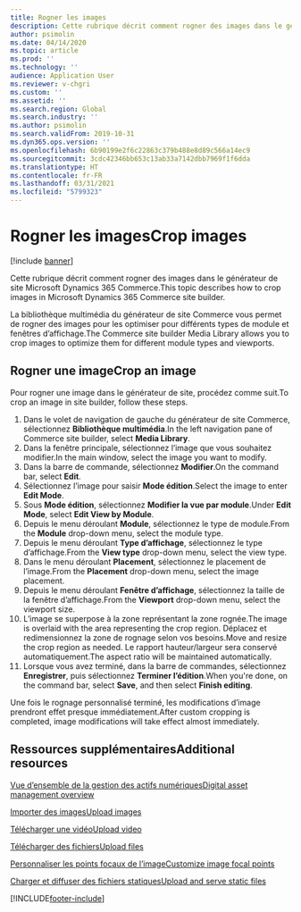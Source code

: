 ```yaml
---
title: Rogner les images
description: Cette rubrique décrit comment rogner des images dans le générateur de site Microsoft Dynamics 365 Commerce.
author: psimolin
ms.date: 04/14/2020
ms.topic: article
ms.prod: ''
ms.technology: ''
audience: Application User
ms.reviewer: v-chgri
ms.custom: ''
ms.assetid: ''
ms.search.region: Global
ms.search.industry: ''
ms.author: psimolin
ms.search.validFrom: 2019-10-31
ms.dyn365.ops.version: ''
ms.openlocfilehash: 6b90199e2f6c22863c379b488e8d89c566a14ec9
ms.sourcegitcommit: 3cdc42346bb653c13ab33a7142dbb7969f1f6dda
ms.translationtype: HT
ms.contentlocale: fr-FR
ms.lasthandoff: 03/31/2021
ms.locfileid: "5799323"
---
```

# <a name="crop-images"></a><span data-ttu-id="c84b7-103">Rogner les images</span><span class="sxs-lookup"><span data-stu-id="c84b7-103">Crop images</span></span>

[!include [banner](includes/banner.md)]

<span data-ttu-id="c84b7-104">Cette rubrique décrit comment rogner des images dans le générateur de site Microsoft Dynamics 365 Commerce.</span><span class="sxs-lookup"><span data-stu-id="c84b7-104">This topic describes how to crop images in Microsoft Dynamics 365 Commerce site builder.</span></span>

<span data-ttu-id="c84b7-105">La bibliothèque multimédia du générateur de site Commerce vous permet de rogner des images pour les optimiser pour différents types de module et fenêtres d’affichage.</span><span class="sxs-lookup"><span data-stu-id="c84b7-105">The Commerce site builder Media Library allows you to crop images to optimize them for different module types and viewports.</span></span>

## <a name="crop-an-image"></a><span data-ttu-id="c84b7-106">Rogner une image</span><span class="sxs-lookup"><span data-stu-id="c84b7-106">Crop an image</span></span>

<span data-ttu-id="c84b7-107">Pour rogner une image dans le générateur de site, procédez comme suit.</span><span class="sxs-lookup"><span data-stu-id="c84b7-107">To crop an image in site builder, follow these steps.</span></span>

1. <span data-ttu-id="c84b7-108">Dans le volet de navigation de gauche du générateur de site Commerce, sélectionnez **Bibliothèque multimédia**.</span><span class="sxs-lookup"><span data-stu-id="c84b7-108">In the left navigation pane of Commerce site builder, select **Media Library**.</span></span>
1. <span data-ttu-id="c84b7-109">Dans la fenêtre principale, sélectionnez l’image que vous souhaitez modifier.</span><span class="sxs-lookup"><span data-stu-id="c84b7-109">In the main window, select the image you want to modify.</span></span>
1. <span data-ttu-id="c84b7-110">Dans la barre de commande, sélectionnez **Modifier**.</span><span class="sxs-lookup"><span data-stu-id="c84b7-110">On the command bar, select **Edit**.</span></span>
1. <span data-ttu-id="c84b7-111">Sélectionnez l’image pour saisir **Mode édition**.</span><span class="sxs-lookup"><span data-stu-id="c84b7-111">Select the image to enter **Edit Mode**.</span></span>
1. <span data-ttu-id="c84b7-112">Sous **Mode édition**, sélectionnez **Modifier la vue par module**.</span><span class="sxs-lookup"><span data-stu-id="c84b7-112">Under **Edit Mode**, select **Edit View by Module**.</span></span>
1. <span data-ttu-id="c84b7-113">Depuis le menu déroulant **Module**, sélectionnez le type de module.</span><span class="sxs-lookup"><span data-stu-id="c84b7-113">From the **Module** drop-down menu, select the module type.</span></span>
1. <span data-ttu-id="c84b7-114">Depuis le menu déroulant **Type d’affichage**, sélectionnez le type d’affichage.</span><span class="sxs-lookup"><span data-stu-id="c84b7-114">From the **View type** drop-down menu, select the view type.</span></span>
1. <span data-ttu-id="c84b7-115">Dans le menu déroulant **Placement**, sélectionnez le placement de l’image.</span><span class="sxs-lookup"><span data-stu-id="c84b7-115">From the **Placement** drop-down menu, select the image placement.</span></span>
1. <span data-ttu-id="c84b7-116">Depuis le menu déroulant **Fenêtre d’affichage**, sélectionnez la taille de la fenêtre d’affichage.</span><span class="sxs-lookup"><span data-stu-id="c84b7-116">From the **Viewport** drop-down menu, select the viewport size.</span></span>
1. <span data-ttu-id="c84b7-117">L’image se superpose à la zone représentant la zone rognée.</span><span class="sxs-lookup"><span data-stu-id="c84b7-117">The image is overlaid with the area representing the crop region.</span></span> <span data-ttu-id="c84b7-118">Déplacez et redimensionnez la zone de rognage selon vos besoins.</span><span class="sxs-lookup"><span data-stu-id="c84b7-118">Move and resize the crop region as needed.</span></span> <span data-ttu-id="c84b7-119">Le rapport hauteur/largeur sera conservé automatiquement.</span><span class="sxs-lookup"><span data-stu-id="c84b7-119">The aspect ratio will be maintained automatically.</span></span>
1. <span data-ttu-id="c84b7-120">Lorsque vous avez terminé, dans la barre de commandes, sélectionnez **Enregistrer**, puis sélectionnez **Terminer l’édition**.</span><span class="sxs-lookup"><span data-stu-id="c84b7-120">When you're done, on the command bar, select **Save**, and then select **Finish editing**.</span></span> 

<span data-ttu-id="c84b7-121">Une fois le rognage personnalisé terminé, les modifications d’image prendront effet presque immédiatement.</span><span class="sxs-lookup"><span data-stu-id="c84b7-121">After custom cropping is completed, image modifications will take effect almost immediately.</span></span>

## <a name="additional-resources"></a><span data-ttu-id="c84b7-122">Ressources supplémentaires</span><span class="sxs-lookup"><span data-stu-id="c84b7-122">Additional resources</span></span>

[<span data-ttu-id="c84b7-123">Vue d’ensemble de la gestion des actifs numériques</span><span class="sxs-lookup"><span data-stu-id="c84b7-123">Digital asset management overview</span></span>](dam-overview.md)

[<span data-ttu-id="c84b7-124">Importer des images</span><span class="sxs-lookup"><span data-stu-id="c84b7-124">Upload images</span></span>](dam-upload-images.md)

[<span data-ttu-id="c84b7-125">Télécharger une vidéo</span><span class="sxs-lookup"><span data-stu-id="c84b7-125">Upload video</span></span>](dam-upload-video.md)

[<span data-ttu-id="c84b7-126">Télécharger des fichiers</span><span class="sxs-lookup"><span data-stu-id="c84b7-126">Upload files</span></span>](dam-upload-files.md)

[<span data-ttu-id="c84b7-127">Personnaliser les points focaux de l’image</span><span class="sxs-lookup"><span data-stu-id="c84b7-127">Customize image focal points</span></span>](dam-custom-focal-point.md)

[<span data-ttu-id="c84b7-128">Charger et diffuser des fichiers statiques</span><span class="sxs-lookup"><span data-stu-id="c84b7-128">Upload and serve static files</span></span>](upload-serve-static-files.md)


[!INCLUDE[footer-include](../includes/footer-banner.md)]
